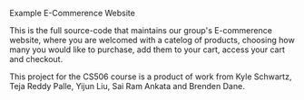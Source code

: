 Example E-Commerence Website


This is the full source-code that maintains our group's E-commerence website, where you are welcomed with a catelog of products, 
choosing how many you would like to purchase, add them to your cart, access your cart and checkout.


This project for the CS506 course is a product of work from Kyle Schwartz, Teja Reddy Palle, Yijun Liu, Sai Ram Ankata and Brenden Dane.
